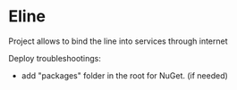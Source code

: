 Eline
=====

Project allows to bind the line into services through internet

Deploy troubleshootings:
- add "packages" folder in the root for NuGet. (if needed)

